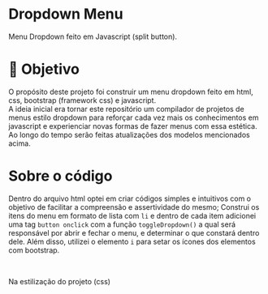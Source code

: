 # Dropdown Menu
Menu Dropdown feito em Javascript (split button).

<h1>🧵 Objetivo</h1>
<p>O propósito deste projeto foi construir um menu dropdown feito em html, css, bootstrap (framework css) e javascript.<br>A ideia inicial era tornar este repositório um compilador de projetos de menus estilo dropdown para reforçar cada vez mais os conhecimentos em javascript e experienciar novas formas de fazer menus com essa estética. Ao longo do tempo serão feitas atualizações dos modelos mencionados acima. </p>

<h1>Sobre o código</h1>
  <p>Dentro do arquivo html optei em criar códigos simples e intuitivos com o objetivo de facilitar a compreensão e assertividade do mesmo; Construi os itens do menu em formato de lista com <code>li</code> e dentro de cada item adicionei uma tag <code>button onclick</code> com a função <code>toggleDropdown()</code> a qual será responsável por abrir e fechar o menu, e determinar o que constará dentro dele. Além disso, utilizei o elemento <code>i</code> para setar os ícones dos elementos com bootstrap. </p>
<br>

  <p>Na estilização do projeto (css) </p>
